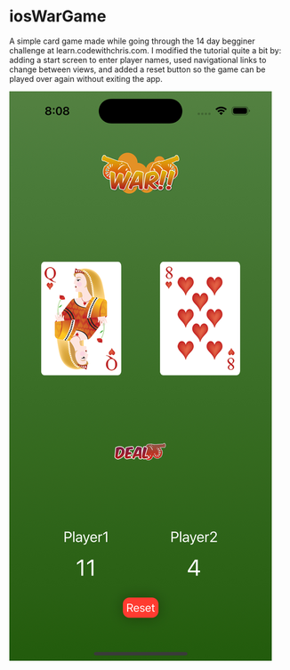 # iosWarGame

A simple card game made while going through the 14 day begginer challenge at learn.codewithchris.com. I modified the tutorial quite a bit by: adding a start screen to enter player names, used navigational links to change between views, and added a reset button so the game can be played over again without exiting the app.

![This is an image](War.png)
